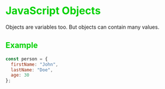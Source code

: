 # <span style="color: #00D100">JavaScript Objects</span>

Objects are variables too. But objects can contain many values.

## <span style="color:#00D100">Example</span>
```javascript
const person = {
  firstName: "John",
  lastName: "Doe",
  age: 30
};
```
